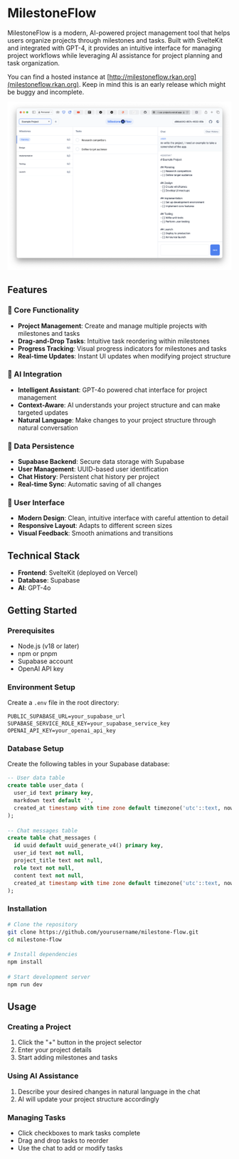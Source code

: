 # MilestoneFlow

MilestoneFlow is a modern, AI-powered project management tool that helps users organize projects through milestones and tasks. Built with SvelteKit and integrated with GPT-4, it provides an intuitive interface for managing project workflows while leveraging AI assistance for project planning and task organization.

You can find a hosted instance at [http://milestoneflow.rkan.org](milestoneflow.rkan.org). Keep in mind this is an early release which might be buggy and incomplete.

![MilestoneFlow Screenshot](screenshot.png)

## Features

### 🎯 Core Functionality
- **Project Management**: Create and manage multiple projects with milestones and tasks
- **Drag-and-Drop Tasks**: Intuitive task reordering within milestones
- **Progress Tracking**: Visual progress indicators for milestones and tasks
- **Real-time Updates**: Instant UI updates when modifying project structure

### 🤖 AI Integration
- **Intelligent Assistant**: GPT-4o powered chat interface for project management
- **Context-Aware**: AI understands your project structure and can make targeted updates
- **Natural Language**: Make changes to your project structure through natural conversation

### 💾 Data Persistence
- **Supabase Backend**: Secure data storage with Supabase
- **User Management**: UUID-based user identification
- **Chat History**: Persistent chat history per project
- **Real-time Sync**: Automatic saving of all changes

### 🎨 User Interface
- **Modern Design**: Clean, intuitive interface with careful attention to detail
- **Responsive Layout**: Adapts to different screen sizes
- **Visual Feedback**: Smooth animations and transitions

## Technical Stack

- **Frontend**: SvelteKit (deployed on Vercel)
- **Database**: Supabase
- **AI**: GPT-4o

## Getting Started

### Prerequisites

- Node.js (v18 or later)
- npm or pnpm
- Supabase account
- OpenAI API key

### Environment Setup

Create a `.env` file in the root directory:

```env
PUBLIC_SUPABASE_URL=your_supabase_url
SUPABASE_SERVICE_ROLE_KEY=your_supabase_service_key
OPENAI_API_KEY=your_openai_api_key
```

### Database Setup

Create the following tables in your Supabase database:

```sql
-- User data table
create table user_data (
  user_id text primary key,
  markdown text default '',
  created_at timestamp with time zone default timezone('utc'::text, now()) not null
);

-- Chat messages table
create table chat_messages (
  id uuid default uuid_generate_v4() primary key,
  user_id text not null,
  project_title text not null,
  role text not null,
  content text not null,
  created_at timestamp with time zone default timezone('utc'::text, now()) not null
);
```

### Installation

```bash
# Clone the repository
git clone https://github.com/yourusername/milestone-flow.git
cd milestone-flow

# Install dependencies
npm install

# Start development server
npm run dev
```

## Usage

### Creating a Project
1. Click the "+" button in the project selector
2. Enter your project details
3. Start adding milestones and tasks

### Using AI Assistance
1. Describe your desired changes in natural language in the chat
2. AI will update your project structure accordingly

### Managing Tasks
- Click checkboxes to mark tasks complete
- Drag and drop tasks to reorder
- Use the chat to add or modify tasks
